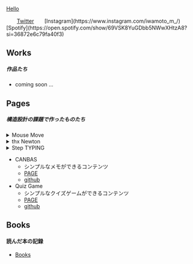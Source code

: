 [Hello](https://camen89.github.io/Iwamoto/)

　　[Twitter](https://x.com/iwamoto_m_)　　[Instagram](https://www.instagram.com/iwamoto_m_/)　　[Spotify](https://open.spotify.com/show/69VSK8YuGDbb5NWwXHtzA8?si=36872e6c79fa40f3)

## Works  
##### 作品たち  
- coming soon ...

## Pages
##### 構造設計の課題で作ったものたち  

<details><summary>Mouse Move</summary>
  
  - 複数のボタンをクリックする際のマウスの軌跡を記録するコンテンツ  
  - [PAGE](https://camen89.github.io/Mouse-move-redesign/)
  - [github](https://github.com/camen89/Mouse-move-redesign?tab=readme-ov-file)  
</details>

<details><summary>thx Newton</summary>
  
  - 重力の質感を可視化するコンテンツ  
  # [PAGE](https://camen89.github.io/Gravity_page/)  
  # [github1](https://github.com/camen89/Gravity_page) [github2](https://github.com/camen89/GRAVITY_inside)  
</details>

<details><summary>Step TYPING</summary>
  
  - デジタルの文字に変化する要素を加えたコンテンツ  
  - [PAGE](https://camen89.github.io/StepTYPING/)  
  - [github](https://github.com/camen89/StepTYPING)  
</details>
  
- CANBAS  
  - シンプルなメモができるコンテンツ  
  - [PAGE](https://camen89.github.io/CANBAS/)  
  - [github](https://github.com/camen89/CANBAS)  
- Quiz Game  
  - シンプルなクイズゲームができるコンテンツ  
  - [PAGE](https://camen89.github.io/quizgame/)  
  - [github](https://github.com/camen89/quizgame)

## Books  
#### 読んだ本の記録  
- [Books](/BOOK/STUDYNOTE.md)  

